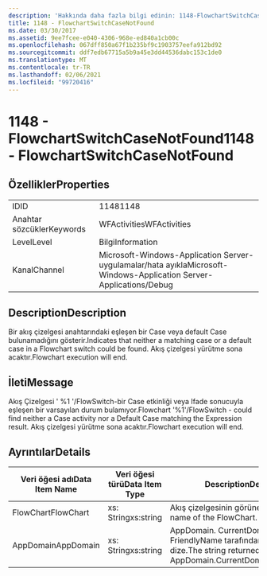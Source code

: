 ```yaml
---
description: 'Hakkında daha fazla bilgi edinin: 1148-FlowchartSwitchCaseNotFound'
title: 1148 - FlowchartSwitchCaseNotFound
ms.date: 03/30/2017
ms.assetid: 9ee7fcee-e040-4306-968e-ed840a1cb00c
ms.openlocfilehash: 067dff850a67f1b235bf9c1903757eefa912bd92
ms.sourcegitcommit: ddf7edb67715a5b9a45e3dd44536dabc153c1de0
ms.translationtype: MT
ms.contentlocale: tr-TR
ms.lasthandoff: 02/06/2021
ms.locfileid: "99720416"
---
```

# <a name="1148---flowchartswitchcasenotfound"></a><span data-ttu-id="3f36f-103">1148 - FlowchartSwitchCaseNotFound</span><span class="sxs-lookup"><span data-stu-id="3f36f-103">1148 - FlowchartSwitchCaseNotFound</span></span>

## <a name="properties"></a><span data-ttu-id="3f36f-104">Özellikler</span><span class="sxs-lookup"><span data-stu-id="3f36f-104">Properties</span></span>  
  
|||  
|-|-|  
|<span data-ttu-id="3f36f-105">ID</span><span class="sxs-lookup"><span data-stu-id="3f36f-105">ID</span></span>|<span data-ttu-id="3f36f-106">1148</span><span class="sxs-lookup"><span data-stu-id="3f36f-106">1148</span></span>|  
|<span data-ttu-id="3f36f-107">Anahtar sözcükler</span><span class="sxs-lookup"><span data-stu-id="3f36f-107">Keywords</span></span>|<span data-ttu-id="3f36f-108">WFActivities</span><span class="sxs-lookup"><span data-stu-id="3f36f-108">WFActivities</span></span>|  
|<span data-ttu-id="3f36f-109">Level</span><span class="sxs-lookup"><span data-stu-id="3f36f-109">Level</span></span>|<span data-ttu-id="3f36f-110">Bilgi</span><span class="sxs-lookup"><span data-stu-id="3f36f-110">Information</span></span>|  
|<span data-ttu-id="3f36f-111">Kanal</span><span class="sxs-lookup"><span data-stu-id="3f36f-111">Channel</span></span>|<span data-ttu-id="3f36f-112">Microsoft-Windows-Application Server-uygulamalar/hata ayıkla</span><span class="sxs-lookup"><span data-stu-id="3f36f-112">Microsoft-Windows-Application Server-Applications/Debug</span></span>|  
  
## <a name="description"></a><span data-ttu-id="3f36f-113">Description</span><span class="sxs-lookup"><span data-stu-id="3f36f-113">Description</span></span>  

 <span data-ttu-id="3f36f-114">Bir akış çizelgesi anahtarındaki eşleşen bir Case veya default Case bulunamadığını gösterir.</span><span class="sxs-lookup"><span data-stu-id="3f36f-114">Indicates that neither a matching case or a default case in a Flowchart switch could be found.</span></span> <span data-ttu-id="3f36f-115">Akış çizelgesi yürütme sona acaktır.</span><span class="sxs-lookup"><span data-stu-id="3f36f-115">Flowchart execution will end.</span></span>  
  
## <a name="message"></a><span data-ttu-id="3f36f-116">İleti</span><span class="sxs-lookup"><span data-stu-id="3f36f-116">Message</span></span>  

 <span data-ttu-id="3f36f-117">Akış Çizelgesi ' %1 '/FlowSwitch-bir Case etkinliği veya Ifade sonucuyla eşleşen bir varsayılan durum bulamıyor.</span><span class="sxs-lookup"><span data-stu-id="3f36f-117">Flowchart '%1'/FlowSwitch - could find neither a Case activity nor a Default Case matching the Expression result.</span></span> <span data-ttu-id="3f36f-118">Akış çizelgesi yürütme sona acaktır.</span><span class="sxs-lookup"><span data-stu-id="3f36f-118">Flowchart execution will end.</span></span>  
  
## <a name="details"></a><span data-ttu-id="3f36f-119">Ayrıntılar</span><span class="sxs-lookup"><span data-stu-id="3f36f-119">Details</span></span>  
  
|<span data-ttu-id="3f36f-120">Veri öğesi adı</span><span class="sxs-lookup"><span data-stu-id="3f36f-120">Data Item Name</span></span>|<span data-ttu-id="3f36f-121">Veri öğesi türü</span><span class="sxs-lookup"><span data-stu-id="3f36f-121">Data Item Type</span></span>|<span data-ttu-id="3f36f-122">Description</span><span class="sxs-lookup"><span data-stu-id="3f36f-122">Description</span></span>|  
|--------------------|--------------------|-----------------|  
|<span data-ttu-id="3f36f-123">FlowChart</span><span class="sxs-lookup"><span data-stu-id="3f36f-123">FlowChart</span></span>|<span data-ttu-id="3f36f-124">xs: String</span><span class="sxs-lookup"><span data-stu-id="3f36f-124">xs:string</span></span>|<span data-ttu-id="3f36f-125">Akış çizelgesinin görünen adı.</span><span class="sxs-lookup"><span data-stu-id="3f36f-125">The display name of the FlowChart.</span></span>|  
|<span data-ttu-id="3f36f-126">AppDomain</span><span class="sxs-lookup"><span data-stu-id="3f36f-126">AppDomain</span></span>|<span data-ttu-id="3f36f-127">xs: String</span><span class="sxs-lookup"><span data-stu-id="3f36f-127">xs:string</span></span>|<span data-ttu-id="3f36f-128">AppDomain. CurrentDomain. FriendlyName tarafından döndürülen dize.</span><span class="sxs-lookup"><span data-stu-id="3f36f-128">The string returned by AppDomain.CurrentDomain.FriendlyName.</span></span>|
